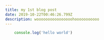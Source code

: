 ```yaml
---
title: my 1st blog post
date: 2019-10-22T00:46:26.799Z
description: woooooooooooooooohooooooooooo
---
```

```js
    console.log('hello world')
```
